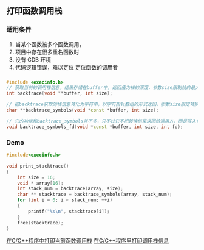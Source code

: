## 打印函数调用栈
### 适用条件
1. 当某个函数被多个函数调用，
2. 项目中存在很多重名函数时
3. 没有 GDB 环境
4. 代码逻辑错误，难以定位
定位函数的调用者

### 
```C++
#include <execinfo.h>
// 获取当前的调用栈信息，结果存储在buffer中，返回值为栈的深度，参数size限制栈的最大深度，即最大取size步的栈信息。
int backtrace(void **buffer, int size);

// 把backtrace获取的栈信息转化为字符串，以字符指针数组的形式返回，参数size限定转换的深度，一般用backtrace调用的返回值。
char **backtrace_symbols(void *const *buffer, int size);

// 它的功能和backtrace_symbols差不多，只不过它不把转换结果返回给调用方，而是写入fd指定的文件描述符。
void backtrace_symbols_fd(void *const *buffer, int size, int fd);
```

### Demo
```C++
#include<execinfo.h>

void print_stacktrace()
{
    int size = 16;
    void * array[16];
    int stack_num = backtrace(array, size);
    char ** stacktrace = backtrace_symbols(array, stack_num);
    for (int i = 0; i < stack_num; ++i)
    {
        printf("%s\n", stacktrace[i]);
    }
    free(stacktrace);
}
```


[在C/C++程序中打印当前函数调用栈](https://blog.csdn.net/rheostat/article/details/8523598)
[在C/C++程序里打印调用栈信息](https://blog.csdn.net/rheostat/article/details/8523598)